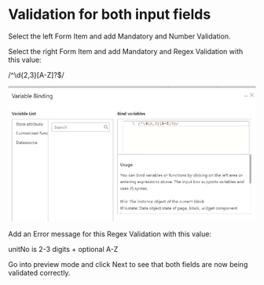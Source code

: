 # Validation for both input fields

Select the left Form Item and add Mandatory and Number Validation.



Select the right Form Item and add Mandatory and Regex Validation with this value:

/^\d{2,3}[A-Z]?$/





![Image Description](./images/image_31.jpeg)





Add an Error message for this Regex Validation with this value:

unitNo is 2-3 digits + optional A-Z



Go into preview mode and click Next to see that both fields are now being validated correctly.



